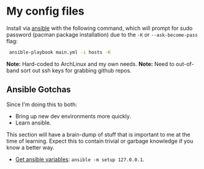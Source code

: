 My config files
===============

Install via [ansible](http://docs.ansible.com/ansible/) with the following
command, which will prompt for sudo password (pacman package installation) due
to the `-K` or `--ask-become-pass` flag:

```bash
 ansible-playbook main.yml -i hosts -K
```

**Note:** Hard-coded to ArchLinux and my own needs.
**Note:** Need to out-of-band sort out ssh keys for grabbing github repos.

Ansible Gotchas
---------------

Since I'm doing this to both:

* Bring up new dev environments more quickly.
* Learn ansible.

This section will have a brain-dump of stuff that is important to me at the
time of learning. Expect this to contain trivial or garbage knowledge if you
know a better way.

* [Get ansible variables](http://stackoverflow.com/questions/18839509/where-can-i-get-a-list-of-ansible-pre-defined-variables):
  `ansible -m setup 127.0.0.1`.
